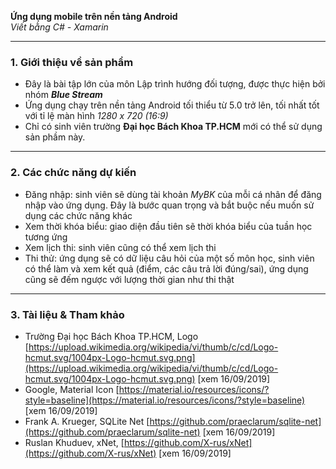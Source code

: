 **Ứng dụng mobile trên nền tảng Android** \
*Viết bằng C# - Xamarin*
***
### 1. Giới thiệu về sản phẩm
* Đây là bài tập lớn của môn Lập trình hướng đối tượng, được thực hiện bởi nhóm ***Blue Stream***
* 	Ứng dụng chạy trên nền tảng Android tối thiểu từ 5.0 trở lên, tối nhất tốt với tỉ lệ màn hình *1280 x 720 (16:9)*
* Chỉ có sinh viên trường **Đại học Bách Khoa TP.HCM** mới có thể sử dụng sản phầm này.
****
### 2. Các chức năng dự kiến
*	Đăng nhập: sinh viên sẽ dùng tài khoản *MyBK* của mỗi cá nhân để đăng nhập vào ứng dụng. Đây là bước quan trọng và bắt buộc nếu muốn sử dụng các chức năng khác
*	Xem thời khóa biểu: giao diện đầu tiên sẽ thời khóa biểu của tuần học tương ứng
*	Xem lịch thi: sinh viên cũng có thể xem lịch thi
*	Thi thử: ứng dụng sẽ có dữ liệu câu hỏi của một số môn học, sinh viên có thể làm và xem kết quả (điểm, các câu trả lời đúng/sai), ứng dụng cũng sẽ đếm ngược với lượng thời gian như thi thật
***
### 3.  Tài liệu & Tham khảo
* Trường Đại học Bách Khoa TP.HCM, Logo [https://upload.wikimedia.org/wikipedia/vi/thumb/c/cd/Logo-hcmut.svg/1004px-Logo-hcmut.svg.png](https://upload.wikimedia.org/wikipedia/vi/thumb/c/cd/Logo-hcmut.svg/1004px-Logo-hcmut.svg.png)  [xem 16/09/2019]
* Google, Material Icon [https://material.io/resources/icons/?style=baseline](https://material.io/resources/icons/?style=baseline)  [xem 16/09/2019]
* Frank A. Krueger, SQLite Net [https://github.com/praeclarum/sqlite-net](https://github.com/praeclarum/sqlite-net)  [xem 16/09/2019]
* Ruslan Khuduev, xNet, [https://github.com/X-rus/xNet](https://github.com/X-rus/xNet) [xem 16/09/2019]


